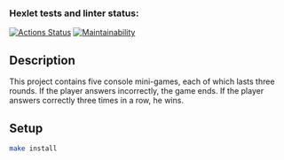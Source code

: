 ### Hexlet tests and linter status:
[![Actions Status](https://github.com/helgisax/frontend-project-44/workflows/hexlet-check/badge.svg)](https://github.com/helgisax/frontend-project-44/actions)
[![Maintainability](https://api.codeclimate.com/v1/badges/f5840e9eae4cdde4160c/maintainability)](https://codeclimate.com/github/helgisax/frontend-project-44/maintainability)

## Description

This project contains five console mini-games, each of which lasts three rounds. If the player answers incorrectly, the game ends. If the player answers correctly three times in a row, he wins.

## Setup

```bash
make install
```

<a href="https://asciinema.org/a/quiQKB4arCCHkesAGVKd2iSmT"></a>
<a href="https://asciinema.org/a/hRUFERl95d0eKsUb9aj9kfrol"></a>
<a href="https://asciinema.org/a/WY0CUpKUj70wAXvGxqdaERgyL"></a>
<a href="https://asciinema.org/a/Q6Hy2vgGTVgUOcde36km3pZHr"></a>
<a href="https://asciinema.org/a/mSfJG1uIow28gY0VMAQY22GXa"></a>